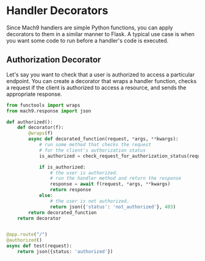 # Handler Decorators

Since Mach9 handlers are simple Python functions, you can apply decorators to them in a similar manner to Flask. A typical use case is when you want some code to run before a handler's code is executed. 

## Authorization Decorator

Let's say you want to check that a user is authorized to access a particular endpoint. You can create a decorator that wraps a handler function, checks a request if the client is authorized to access a resource, and sends the appropriate response.


```python
from functools import wraps
from mach9.response import json

def authorized():
    def decorator(f):
        @wraps(f)
        async def decorated_function(request, *args, **kwargs):
            # run some method that checks the request
            # for the client's authorization status
            is_authorized = check_request_for_authorization_status(request)

            if is_authorized:
                # the user is authorized.
                # run the handler method and return the response
                response = await f(request, *args, **kwargs)
                return response
            else:
                # the user is not authorized. 
                return json({'status': 'not_authorized'}, 403)
        return decorated_function
    return decorator


@app.route("/")
@authorized()
async def test(request):
    return json({status: 'authorized'})
``` 

